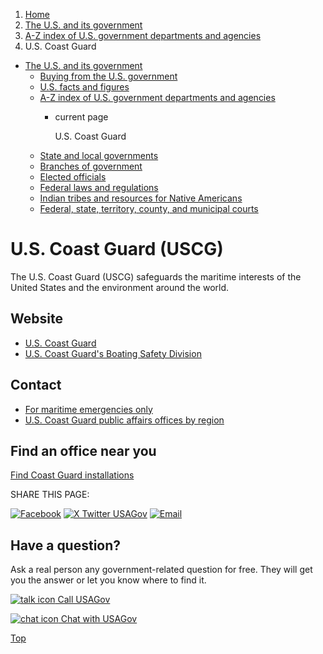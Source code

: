 1. [Home](/)
2. [The U.S. and its government](/about-the-us)
3. [A-Z index of U.S. government departments and agencies](/agency-index)
4. U.S. Coast Guard

* [The U.S. and its government](/about-the-us)
  + [Buying from the U.S. government](/buy-from-government)
  + [U.S. facts and figures](/facts-figures)
  + [A-Z index of U.S. government departments and agencies](/agency-index)
    - current page

      U.S. Coast Guard
  + [State and local governments](/state-local-governments)
  + [Branches of government](/branches-of-government)
  + [Elected officials](/elected-officials)
  + [Federal laws and regulations](/laws-and-regulations)
  + [Indian tribes and resources for Native Americans](/tribes)
  + [Federal, state, territory, county, and municipal courts](/courts)

U.S. Coast Guard
(USCG)
=======================

The U.S. Coast Guard (USCG) safeguards the maritime interests of the United States and the environment around the world.

Website
-------

* [U.S. Coast Guard](https://www.uscg.mil/)
* [U.S. Coast Guard's Boating Safety Division](https://www.uscgboating.org/)

Contact
-------

* [For maritime emergencies only](https://www.uscg.mil/contact/)
* [U.S. Coast Guard public affairs offices by region](https://www.news.uscg.mil/News_Region/)

Find an office near you
-----------------------

[Find Coast Guard installations](https://www.uscg.mil/Units/Coast-Guard-A-to-Z/)

SHARE THIS PAGE:

[![Facebook](/themes/custom/usagov/images/social-media-icons/Facebook_Icon.svg)](https://www.facebook.com/sharer/sharer.php?u=https://www.usa.gov/agencies/u-s-coast-guard&v=3)
[![X Twitter USAGov](/themes/custom/usagov/images/social-media-icons/X_Twitter_Icon.svg?version=2)](https://twitter.com/intent/tweet?source=webclient&text=https://www.usa.gov/agencies/u-s-coast-guard)
[![Email](/themes/custom/usagov/images/social-media-icons/Email_Icon.svg?version=2)](mailto:?subject=https://www.usa.gov/agencies/u-s-coast-guard)

Have a question?
----------------

Ask a real person any government-related question for free. They will get you the answer or let you know where to find it.

[![talk icon](/themes/custom/usagov/images/ICONS_talk.png)
Call USAGov](/phone)

[![chat icon](/themes/custom/usagov/images/ICONS_chat.png)
Chat with USAGov](/chat)

[Top](#main-content)